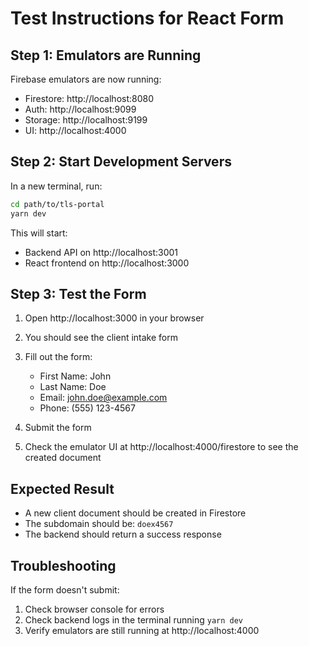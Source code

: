 # Test Instructions for React Form

## Step 1: Emulators are Running

Firebase emulators are now running:
- Firestore: http://localhost:8080
- Auth: http://localhost:9099
- Storage: http://localhost:9199
- UI: http://localhost:4000

## Step 2: Start Development Servers

In a new terminal, run:

```bash
cd path/to/tls-portal
yarn dev
```

This will start:
- Backend API on http://localhost:3001
- React frontend on http://localhost:3000

## Step 3: Test the Form

1. Open http://localhost:3000 in your browser
2. You should see the client intake form
3. Fill out the form:
   - First Name: John
   - Last Name: Doe
   - Email: john.doe@example.com
   - Phone: (555) 123-4567

4. Submit the form
5. Check the emulator UI at http://localhost:4000/firestore to see the created document

## Expected Result

- A new client document should be created in Firestore
- The subdomain should be: `doex4567`
- The backend should return a success response

## Troubleshooting

If the form doesn't submit:
1. Check browser console for errors
2. Check backend logs in the terminal running `yarn dev`
3. Verify emulators are still running at http://localhost:4000